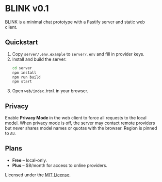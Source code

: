 # BLINK v0.1

BLINK is a minimal chat prototype with a Fastify server and static web client.

## Quickstart

1. Copy `server/.env.example` to `server/.env` and fill in provider keys.
2. Install and build the server:
   ```bash
   cd server
   npm install
   npm run build
   npm start
   ```
3. Open `web/index.html` in your browser.

## Privacy

Enable **Privacy Mode** in the web client to force all requests to the local
model. When privacy mode is off, the server may contact remote providers but
never shares model names or quotas with the browser. Region is pinned to `AU`.

## Plans

- **Free** – local-only.
- **Plus** – $8/month for access to online providers.

Licensed under the [MIT License](LICENSE).
